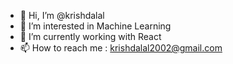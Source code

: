 - 👋 Hi, I’m @krishdalal
- 👀 I’m interested in Machine Learning
- 🌱 I’m currently working with React
- 📫 How to reach me : krishdalal2002@gmail.com
